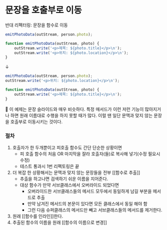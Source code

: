# 문장을 호출부로 이동

반대 리펙터링: 문장을 함수로 이동

```jsx
emitPhotoData(outStream, person.photo);

function emitPhotoData(outStream, photo) {
	outStream.write('<p>제목: ${photo.title}</p>\n');
	outStream.write('<p>위치: ${photo.location}</p>\n');
}
```

↓

```jsx
emitPhotoData(outStream, person.photo);
outStream.write('<p>위치: ${photo.location}</p>\n');

function emitPhotoData(outStream, photo) {
	outStream.write('<p>제목: ${photo.title}</p>\n');
}
```

<aside>
💬 이 예제는 문장 슬라이드와 매우 비슷하다. 특정 매서드가 이런 저런 기능이 많아지거나 하면 원래 이름대로 수행을 하지 못할 때가 많다. 이럴 땐 일단 문맥과 맞지 않는 문장을 호출부로 이동시키는 것이다.

</aside>

### 절차

1. 호출자가 한 두개뿐이고 피호출 함수도 간단 단순한 상황이면
    - 피 호출 함수의 처음 OR 마지막을 잘라 호출자(들)로 복사해 넣기(수정 필요시 수정)
    - 테스트 통과시 1번 리펙토링은 끝
2. 더 복잡 한 상황해서는 문맥과 맞지 않는 문장들을 전부 [[함수로 추출]]
    - 추출을 하고나면 검색하기 쉬운 이름을 지어준다.
    - 대상 함수가 만약 서브클래스에서 오버라이드 되었다면
        - 오버라이드한 서브클래스들의 메서드 모두에서 동일하게 남길 부분을 메서드로 추출
        - 만약 남겨진 메서드의 본문이 있다면 모든 클래스에서 동일 해야 함
        - 그런 다음 슈퍼클래스의 메서드만 빼고 서브클래스들의 메서드를 제거한다.
3. 원래 [[함수를 인라인]]한다.
4. 추출된 함수의 이름을 원래 [[함수의 이름으로 변경]]
